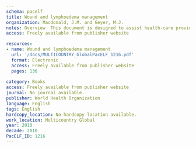 ```yaml
---
schema: pacelf
title: Wound and lymphoedema management
organization: Macdonald, J.M. and Geyer, M.J.
notes: Overview  This document is designed to assist health-care providers who manage chronic wounds and lymphoedema. The aim is to assist in achieving better outcomes. It describes methods that can be adapted to various levels of the health-care system depending on the country and available resources. This document is not intended to serve as a standard textbook on wound care and lymphoedema management. Adherence to it will not ensure a successful outcome in every case, nor should it be construed as including or excluding proper methods of care. Ultimate judgement regarding a particular method and material to use must be made by the health-care provider in the light of the clinical findings in the patient and the available options for management.
access: Freely available from publisher website

resources:
- name: Wound and lymphoedema management
  url: '/docs/MULTICOUNTRY_GlobalPacELF_1216.pdf'
  format: Electronic
  access: Freely available from publisher website
  pages: 136
 
category: Books
access: Freely available from publisher website
journal: No journal available.
publisher: World Health Organization
language: English 
tags: English 
hardcopy_location: No hardcopy location available.
work_location: Multicountry Global
year: 2010
decade: 2010
PacELF_ID: 1216
---
```

